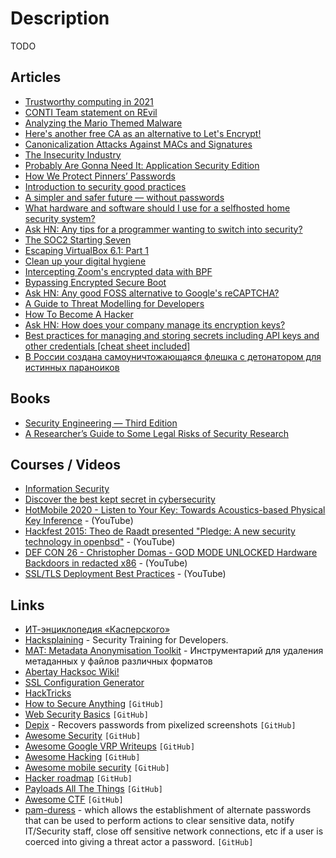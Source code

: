 # Description

TODO


## Articles

- [Trustworthy computing in 2021](https://ariadne.space/2021/10/19/trustworthy-computing-in-2021/)
- [CONTI Team statement on REvil](https://sizeof.cat/post/conti-team-statement-on-revil/)
- [Analyzing the Mario Themed Malware](https://serhack.me/articles/analyzing-mario-malware-en/)
- [Here's another free CA as an alternative to Let's Encrypt!](https://scotthelme.co.uk/heres-another-free-ca-as-an-alternative-to-lets-encrypt/)
- [Canonicalization Attacks Against MACs and Signatures](https://soatok.blog/2021/07/30/canonicalization-attacks-against-macs-and-signatures/)
- [The Insecurity Industry](https://edwardsnowden.substack.com/p/ns-oh-god-how-is-this-legal)
- [Probably Are Gonna Need It: Application Security Edition](https://jacobian.org/2021/jul/8/appsec-pagnis/)
- [How We Protect Pinners’ Passwords](https://medium.com/pinterest-engineering/how-we-protect-pinners-passwords-e769135734d)
- [Introduction to security good practices](https://dataswamp.org/~solene/2021-05-09-introduction-to-security.html)
- [A simpler and safer future — without passwords](https://blog.google/technology/safety-security/a-simpler-and-safer-future-without-passwords/)
- [What hardware and software should I use for a selfhosted home security system?](https://www.reddit.com/r/selfhosted/comments/mjmojl/what_hardware_and_software_should_i_use_for_a/)
- [Ask HN: Any tips for a programmer wanting to switch into security?](https://news.ycombinator.com/item?id=26056136)
- [The SOC2 Starting Seven](https://latacora.micro.blog/2020/03/12/the-soc-starting.html)
- [Escaping VirtualBox 6.1: Part 1](https://secret.club/2021/01/14/vbox-escape.html)
- [Clean up your digital hygiene](https://luminousmen.com/post/clean-up-your-digital-hygiene)
- [Intercepting Zoom's encrypted data with BPF](https://confused.ai/posts/intercepting-zoom-tls-encryption-bpf-uprobes)
- [Bypassing Encrypted Secure Boot](https://raelize.com/blog/espressif-esp32-bypassing-encrypted-secure-boot-cve-2020-13629/)
- [Ask HN: Any good FOSS alternative to Google's reCAPTCHA?](https://news.ycombinator.com/item?id=23089599)
- [A Guide to Threat Modelling for Developers](https://martinfowler.com/articles/agile-threat-modelling.html)
- [How To Become A Hacker](https://zalberico.com/essay/2020/04/19/how-to-become-a-hacker.html)
- [Ask HN: How does your company manage its encryption keys?](https://news.ycombinator.com/item?id=23390966)
- [Best practices for managing and storing secrets including API keys and other credentials [cheat sheet included]](https://blog.gitguardian.com/secrets-api-management/)
- [В России создана самоуничтожающаяся флешка с детонатором для истинных параноиков](https://www.cnews.ru/news/top/2021-11-26_rossiyane_sozdali_samounichtozhayushchuyusya)


## Books

- [Security Engineering — Third Edition](https://www.cl.cam.ac.uk/~rja14/book.html)
- [A Researcher’s Guide to Some Legal Risks of Security Research](https://clinic.cyber.harvard.edu/files/2020/10/Security_Researchers_Guide-2.pdf)


## Courses / Videos

- [Information Security](https://www.freecodecamp.org/learn/information-security/)
- [Discover the best kept secret in cybersecurity](https://www.hackerone.com/security-at/2021)
- [HotMobile 2020 - Listen to Your Key: Towards Acoustics-based Physical Key Inference](https://youtu.be/bxyAa_txM34) - (YouTube)
- [Hackfest 2015: Theo de Raadt presented "Pledge: A new security technology in openbsd"](https://youtu.be/F_7S1eqKsFk) - (YouTube)
- [DEF CON 26 - Christopher Domas - GOD MODE UNLOCKED Hardware Backdoors in redacted x86](https://youtu.be/jmTwlEh8L7g) - (YouTube)
- [SSL/TLS Deployment Best Practices](https://youtu.be/AYNtH7JMlAQ) - (YouTube)


## Links

- [ИТ-энциклопедия «Касперского»](https://encyclopedia.kaspersky.ru/)
- [Hacksplaining](https://www.hacksplaining.com/) - Security Training for Developers.
- [MAT: Metadata Anonymisation Toolkit](https://zenway.ru/page/mat) - Инструментарий для удаления метаданных у файлов различных форматов
- [Abertay Hacksoc Wiki!](https://wiki.hacksoc.co.uk/)
- [SSL Configuration Generator](https://ssl-config.mozilla.org/)
- [HackTricks](https://book.hacktricks.xyz/)
- [How to Secure Anything](https://github.com/veeral-patel/how-to-secure-anything) `[GitHub]`
- [Web Security Basics](https://github.com/vasanthk/web-security-basics) `[GitHub]`
- [Depix](https://github.com/beurtschipper/Depix) -  Recovers passwords from pixelized screenshots `[GitHub]`
- [Awesome Security](https://github.com/sbilly/awesome-security) `[GitHub]`
- [Awesome Google VRP Writeups](https://github.com/xdavidhu/awesome-google-vrp-writeups) `[GitHub]`
- [Awesome Hacking](https://github.com/jekil/awesome-hacking) `[GitHub]`
- [Awesome mobile security](https://github.com/vaib25vicky/awesome-mobile-security) `[GitHub]`
- [Hacker roadmap](https://github.com/sundowndev/hacker-roadmap) `[GitHub]`
- [Payloads All The Things](https://github.com/swisskyrepo/PayloadsAllTheThings) `[GitHub]`
- [Awesome CTF](https://github.com/apsdehal/awesome-ctf) `[GitHub]`
- [pam-duress](https://github.com/nuvious/pam-duress) - which allows the establishment of alternate passwords that can be used to perform actions to clear sensitive data, notify IT/Security staff, close off sensitive network connections, etc if a user is coerced into giving a threat actor a password. `[GitHub]`
